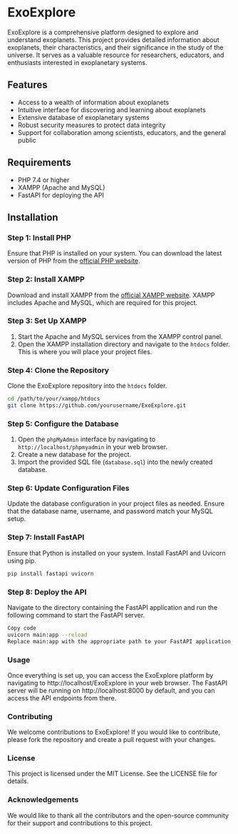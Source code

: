 # ExoExplore

ExoExplore is a comprehensive platform designed to explore and understand exoplanets. This project provides detailed information about exoplanets, their characteristics, and their significance in the study of the universe. It serves as a valuable resource for researchers, educators, and enthusiasts interested in exoplanetary systems.

## Features

- Access to a wealth of information about exoplanets
- Intuitive interface for discovering and learning about exoplanets
- Extensive database of exoplanetary systems
- Robust security measures to protect data integrity
- Support for collaboration among scientists, educators, and the general public

## Requirements

- PHP 7.4 or higher
- XAMPP (Apache and MySQL)
- FastAPI for deploying the API

## Installation

### Step 1: Install PHP

Ensure that PHP is installed on your system. You can download the latest version of PHP from the [official PHP website](https://www.php.net/downloads).

### Step 2: Install XAMPP

Download and install XAMPP from the [official XAMPP website](https://www.apachefriends.org/index.html). XAMPP includes Apache and MySQL, which are required for this project.

### Step 3: Set Up XAMPP

1. Start the Apache and MySQL services from the XAMPP control panel.
2. Open the XAMPP installation directory and navigate to the `htdocs` folder. This is where you will place your project files.

### Step 4: Clone the Repository

Clone the ExoExplore repository into the `htdocs` folder.

```bash
cd /path/to/your/xampp/htdocs
git clone https://github.com/yourusername/ExoExplore.git
```

### Step 5: Configure the Database

1. Open the `phpMyAdmin` interface by navigating to `http://localhost/phpmyadmin` in your web browser.
2. Create a new database for the project.
3. Import the provided SQL file (`database.sql`) into the newly created database.

### Step 6: Update Configuration Files

Update the database configuration in your project files as needed. Ensure that the database name, username, and password match your MySQL setup.

### Step 7: Install FastAPI

Ensure that Python is installed on your system. Install FastAPI and Uvicorn using pip.

```bash
pip install fastapi uvicorn
```

### Step 8: Deploy the API
Navigate to the directory containing the FastAPI application and run the following command to start the FastAPI server.

```bash
Copy code
uvicorn main:app --reload
Replace main:app with the appropriate path to your FastAPI application.
```

### Usage
Once everything is set up, you can access the ExoExplore platform by navigating to http://localhost/ExoExplore in your web browser. The FastAPI server will be running on http://localhost:8000 by default, and you can access the API endpoints from there.

### Contributing
We welcome contributions to ExoExplore! If you would like to contribute, please fork the repository and create a pull request with your changes.

### License
This project is licensed under the MIT License. See the LICENSE file for details.

### Acknowledgements
We would like to thank all the contributors and the open-source community for their support and contributions to this project.


